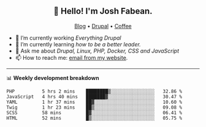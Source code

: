 <h2 align="center">👋 Hello! I'm Josh Fabean.</h2>
<p align="center">
  <a href="https://joshfabean.com">Blog</a> •
  <a href="https://www.drupal.org/u/joshfabean">Drupal</a> •
  <a href="https://www.buymeacoffee.com/LSxne6Yr4">Coffee</a>
</p>

- 🔭 I’m currently working *Everything Drupal*
- 🌱 I’m currently learning *how to be a better leader.*
- 💬 Ask me about *Drupal, Linux, PHP, Docker, CSS and JavaScript*
- 📫 How to reach me: [email from my website](https://joshfabean.com).

-------

📊 **Weekly development breakdown**
<!--START_SECTION:waka-->

```text
PHP          5 hrs 2 mins    ████████▒░░░░░░░░░░░░░░░░   32.86 %
JavaScript   4 hrs 40 mins   ███████▓░░░░░░░░░░░░░░░░░   30.47 %
YAML         1 hr 37 mins    ██▓░░░░░░░░░░░░░░░░░░░░░░   10.60 %
Twig         1 hr 23 mins    ██▒░░░░░░░░░░░░░░░░░░░░░░   09.08 %
SCSS         58 mins         █▓░░░░░░░░░░░░░░░░░░░░░░░   06.41 %
HTML         52 mins         █▒░░░░░░░░░░░░░░░░░░░░░░░   05.75 %
```

<!--END_SECTION:waka-->

<!--
**fabean/fabean** is a ✨ _special_ ✨ repository because its `README.md` (this file) appears on your GitHub profile.

Here are some ideas to get you started:

- 🔭 I’m currently working on ...
- 🌱 I’m currently learning ...
- 👯 I’m looking to collaborate on ...
- 🤔 I’m looking for help with ...
- 💬 Ask me about ...
- 📫 How to reach me: ...
- 😄 Pronouns: ...
- ⚡ Fun fact: ...
-->
